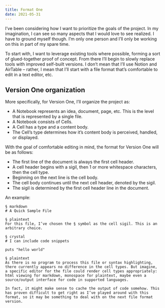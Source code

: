 ```yaml
---
title: Format One
date: 2021-05-31
---
```


I’ve been considering how I want to prioritize the goals of the project. In my imagination, I can see so many aspects that I would love to see realized. I have to ground myself though. I’m only one person and I’ll only be working on this in part of my spare time.

To start with, I want to leverage existing tools where possible, forming a sort of glued-together proof of concept. From there I’ll begin to slowly replace tools with improved self-built versions. I don’t mean that I’ll use Notion and AirTable – rather, I mean that I’ll start with a file format that’s comfortable to edit in a text editor, etc.

## Version One organization
More specifically, for Version One, I’ll organize the project as:
- A Notebook represents an idea, document, page, etc. This is the level that is represented by a single file.
- A Notebook consists of Cells.
- A Cell has a type and a content body.
- The Cell’s type determines how it’s content body is perceived, handled, or displayed.

With the goal of comfortable editing in mind, the format for Version One will be as follows:
- The first line of the document is always the first cell header.
- A cell header begins with a sigil, then 1 or more whitespace characters, then the cell type.
- Beginning on the next line is the cell body.
- The cell body continues until the next cell header, denoted by the sigil.
- The sigil is determined by the first cell header line in the document.

An example:

<pre><code>§ markdown
# A Quick Sample File

§ plaintext
For this file, I’ve chosen the § symbol as the cell sigil. This is an arbitrary choice.

§ crystal
# I can include code snippets

puts "hello world"

§ plaintext
As there is no program to process this file or syntax highlighting, there currently appears no difference in the cell types. But imagine, a specific editor for the file could render cell types appropriately: html viewing for markdown, monospace for plaintext, maybe even a source/output interface for code in supported languages.

In fact, it might make sense to cache the output of code somehow. This has proven difficult to get right as I’ve played around with this format, so it may be something to deal with on the next file format version.
</code></pre>
